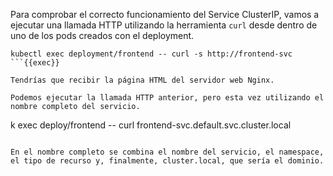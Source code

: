 Para comprobar el correcto funcionamiento del Service ClusterIP, vamos a ejecutar una llamada HTTP utilizando la herramienta `curl` desde dentro de uno de los pods creados con el deployment.

```
kubectl exec deployment/frontend -- curl -s http://frontend-svc
```{{exec}}

Tendrías que recibir la página HTML del servidor web Nginx.

Podemos ejecutar la llamada HTTP anterior, pero esta vez utilizando el nombre completo del servicio.

```
k exec deploy/frontend -- curl frontend-svc.default.svc.cluster.local
```{{exec}}

En el nombre completo se combina el nombre del servicio, el namespace, el tipo de recurso y, finalmente, cluster.local, que sería el dominio.